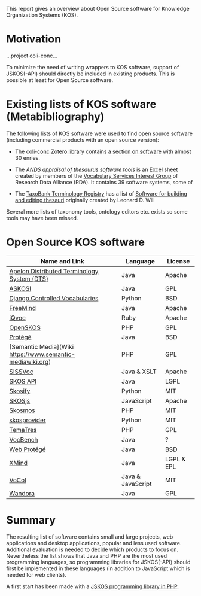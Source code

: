 
This report gives an overview about Open Source software for Knowledge
Organization Systems (KOS).

# Motivation

...project coli-conc...

To minimize the need of writing wrappers to KOS software, support of
JSKOS(-API) should directly be included in existing products. This is
possible at least for Open Source software.

# Existing lists of KOS software (Metabibliography)

The following lists of KOS software were used to find open source software
(including commercial products with an open source version):

* The [coli-conc Zotero library](https://www.zotero.org/groups/coli-conc/items/)
  contains [a section on software](https://www.zotero.org/groups/coli-conc/items/collectionKey/W5F4ENNP)
  with almost 30 enries.

* The [*ANDS appraisal of thesaurus software tools*](https://rd-alliance.org/system/files/documents/Thesaurus%20Software%20Tools.xlsx) is an Excel sheet created by members of the
  [Vocabulary Services Interest Group](https://rd-alliance.org/node/47826)
  of Research Data Alliance (RDA). It contains 39 software systems, some of

* The [TaxoBank Terminology Registry](http://www.taxobank.org/) has a list of
  [Software for building and editing thesauri](http://www.taxobank.org/content/thesauri-and-vocabulary-control-thesaurus-software) originally created by Leonard D. Will

Several more lists of taxonomy tools, ontology editors etc. exists so some
tools may have been missed.

# Open Source KOS software

Name and Link|Language|License
-------------|--------|-------
[Apelon Distributed Terminology System (DTS)](http://apelon-dts.sourceforge.net/) | Java | Apache
[ASKOSI](http://www.askosi.org/) | Java | GPL   
[Django Controlled Vocabularies](https://github.com/unt-libraries/django-controlled-vocabularies) | Python | BSD  
[FreeMind](http://freemind.sourceforge.net/) | Java | Apache
[iQvoc](http://iqvoc.net/) | Ruby | Apache
[OpenSKOS](http://openskos.org/) | PHP | GPL
[Protégé](http://protege.stanford.edu/) | Java | BSD
[Semantic Media](Wiki https://www.semantic-mediawiki.org) | PHP | GPL
[SISSVoc](http://www.sissvoc.info/) | Java & XSLT | Apache
[SKOS API](http://skosapi.sourceforge.net/) | Java | LGPL     
[Skosify](https://github.com/NatLibFi/Skosify) | Python | MIT 
[SKOSjs](https://github.com/tkurz/skosjs) | JavaScript | Apache   
[Skosmos](https://github.com/NatLibFi/Skosmos) | PHP | MIT  | 
[skosprovider](https://github.com/koenedaele/skosprovider) | Python | MIT  
[TemaTres](http://vocabularyserver.com/) | PHP | GPL  
[VocBench](http://vocbench.uniroma2.it/) | Java | ?    
[Web Protégé](http://protegewiki.stanford.edu/wiki/WebProtege) | Java | BSD  
[XMind](http://www.xmind.net/developer/) | Java | LGPL & EPL   
[VoCol](https://github.com/vocol/vocol) | Java & JavaScript | MIT  
[Wandora](http://wandora.org/) | Java | GPL  

# Summary

The resulting list of software contains small and large projects, web
applications and desktop applications, popular and less used software.
Additional evaluation is needed to decide which products to focus on.
Nevertheless the list shows that Java and PHP are the most used programming
languages, so programming libraries for JSKOS(-API) should first be implemented
in these languages (in addition to JavaScript which is needed for web clients).

A first start has been made with a 
[JSKOS programming library in PHP](https://packagist.org/packages/gbv/jskos).

